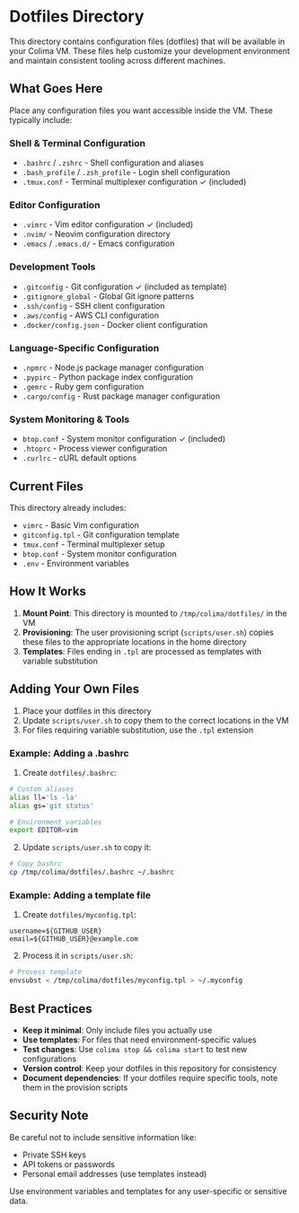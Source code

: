# Dotfiles Directory

This directory contains configuration files (dotfiles) that will be available in your Colima VM. These files help customize your development environment and maintain consistent tooling across different machines.

## What Goes Here

Place any configuration files you want accessible inside the VM. These typically include:

### Shell & Terminal Configuration
- `.bashrc` / `.zshrc` - Shell configuration and aliases
- `.bash_profile` / `.zsh_profile` - Login shell configuration
- `.tmux.conf` - Terminal multiplexer configuration ✓ (included)

### Editor Configuration
- `.vimrc` - Vim editor configuration ✓ (included)
- `.nvim/` - Neovim configuration directory
- `.emacs` / `.emacs.d/` - Emacs configuration

### Development Tools
- `.gitconfig` - Git configuration ✓ (included as template)
- `.gitignore_global` - Global Git ignore patterns
- `.ssh/config` - SSH client configuration
- `.aws/config` - AWS CLI configuration
- `.docker/config.json` - Docker client configuration

### Language-Specific Configuration
- `.npmrc` - Node.js package manager configuration
- `.pypirc` - Python package index configuration
- `.gemrc` - Ruby gem configuration
- `.cargo/config` - Rust package manager configuration

### System Monitoring & Tools
- `btop.conf` - System monitor configuration ✓ (included)
- `.htoprc` - Process viewer configuration
- `.curlrc` - cURL default options

## Current Files

This directory already includes:
- `vimrc` - Basic Vim configuration
- `gitconfig.tpl` - Git configuration template
- `tmux.conf` - Terminal multiplexer setup
- `btop.conf` - System monitor configuration
- `.env` - Environment variables

## How It Works

1. **Mount Point**: This directory is mounted to `/tmp/colima/dotfiles/` in the VM
2. **Provisioning**: The user provisioning script (`scripts/user.sh`) copies these files to the appropriate locations in the home directory
3. **Templates**: Files ending in `.tpl` are processed as templates with variable substitution

## Adding Your Own Files

1. Place your dotfiles in this directory
2. Update `scripts/user.sh` to copy them to the correct locations in the VM
3. For files requiring variable substitution, use the `.tpl` extension

### Example: Adding a .bashrc

1. Create `dotfiles/.bashrc`:
```bash
# Custom aliases
alias ll='ls -la'
alias gs='git status'

# Environment variables
export EDITOR=vim
```

2. Update `scripts/user.sh` to copy it:
```bash
# Copy bashrc
cp /tmp/colima/dotfiles/.bashrc ~/.bashrc
```

### Example: Adding a template file

1. Create `dotfiles/myconfig.tpl`:
```
username=${GITHUB_USER}
email=${GITHUB_USER}@example.com
```

2. Process it in `scripts/user.sh`:
```bash
# Process template
envsubst < /tmp/colima/dotfiles/myconfig.tpl > ~/.myconfig
```

## Best Practices

- **Keep it minimal**: Only include files you actually use
- **Use templates**: For files that need environment-specific values
- **Test changes**: Use `colima stop && colima start` to test new configurations
- **Version control**: Keep your dotfiles in this repository for consistency
- **Document dependencies**: If your dotfiles require specific tools, note them in the provision scripts

## Security Note

Be careful not to include sensitive information like:
- Private SSH keys
- API tokens or passwords
- Personal email addresses (use templates instead)

Use environment variables and templates for any user-specific or sensitive data.
